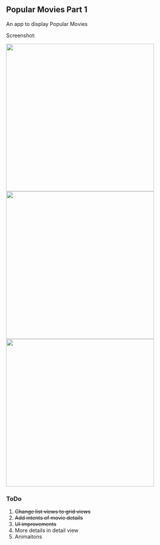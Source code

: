 ## Popular Movies Part 1

An app to display Popular Movies

Screenshot:


<img src="http://i.imgur.com/JXEdcPX.jpg" height="400">

<img src="http://i.imgur.com/NQYqiTY.jpg" height="400">


<img src="http://i.imgur.com/zuyCJGS.png" height="400">


### ToDo
1. ~~Change list views to grid views~~
2. ~~Add intents of movie details~~
3. ~~UI improvements~~
4. More details in detail view
5. Animaitons
